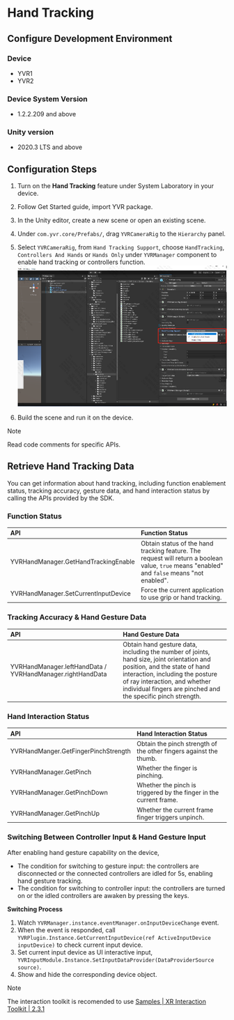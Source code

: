 # Hand Tracking

## Configure Development Environment

### Device

- YVR1
- YVR2

### Device System Version

- 1.2.2.209 and above

### Unity version

- 2020.3 LTS and above

## Configuration Steps

1. Turn on the **Hand Tracking** feature under System Laboratory in your device. 
2. Follow Get Started guide, import YVR package.
3. In the Unity editor, create a new scene or open an existing scene.
4. Under `com.yvr.core/Prefabs/`, drag `YVRCameraRig` to the `Hierarchy` panel.
5. Select `YVRCameraRig`, from `Hand Tracking Support`, choose `HandTracking`, `Controllers And Hands` or `Hands Only` under `YVRManager` component to enable hand tracking or controllers function. 
![HandTracking](./HandTracking/HandTracking.png)

6. Build the scene and run it on the device. 
> [!Note] 
> Read code comments for specific APIs.

## Retrieve Hand Tracking Data

You can get information about hand tracking, including function enablement status, tracking accuracy, gesture data, and hand interaction status by calling the APIs provided by the SDK.

### Function Status

| **API** | **Function Status** |
| :------- | :-------------  | 
| YVRHandManager.GetHandTrackingEnable | Obtain status of the hand tracking feature. The request will return a boolean value, `true` means "enabled" and `false` means "not enabled". |
| YVRHandManager.SetCurrentInputDevice | Force the current application to use grip or hand tracking. |

### Tracking Accuracy & Hand Gesture Data

| **API** | **Hand Gesture Data** |
| :-------| :-------------------- | 
| YVRHandManager.leftHandData / YVRHandManager.rightHandData | Obtain hand gesture data, including the number of joints, hand size, joint orientation and position, and the state of hand interaction, including the posture of ray interaction, and whether individual fingers are pinched and the specific pinch strength. |

### Hand Interaction Status

| **API** | **Hand Interaction Status** |
| :-------| :-------------------------- | 
| YVRHandManger.GetFingerPinchStrength | Obtain the pinch strength of the other fingers against the thumb. |
| YVRHandManager.GetPinch | Whether the finger is pinching. |
| YVRHandManager.GetPinchDown | Whether the pinch is triggered by the finger in the current frame. |
| YVRHandManager.GetPinchUp | Whether the current frame finger triggers unpinch. |


### Switching Between Controller Input & Hand Gesture Input

After enabling hand gesture capability on the device,
- The condition for switching to gesture input: the controllers are disconnected or the connected controllers are idled for 5s, enabling hand gesture tracking. 
- The condition for switching to controller input: the controllers are turned on or the idled controllers are awaken by pressing the keys.

**Switching Process**
1. Watch `YVRManager.instance.eventManager.onInputDeviceChange` event.
2. When the event is responded, call `YVRPlugin.Instance.GetCurrentInputDevice(ref ActiveInputDevice inputDevice)` to check current input device.
3. Set current input device as UI interactive input, `YVRInputModule.Instance.SetInputDataProvider(DataProviderSource source)`.
4. Show and hide the corresponding device object.

> [!Note]
> The interaction toolkit is recomended to use [Samples | XR Interaction Toolkit | 2.3.1](https://docs.unity3d.com/Packages/com.unity.xr.interaction.toolkit@2.3/manual/samples.html#hands-interaction-demo)